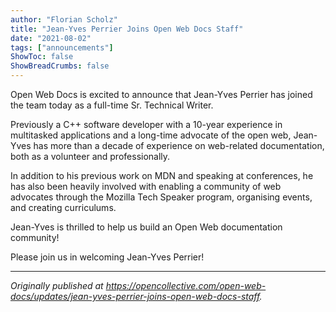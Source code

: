 ```yaml
---
author: "Florian Scholz"
title: "Jean-Yves Perrier Joins Open Web Docs Staff"
date: "2021-08-02"
tags: ["announcements"]
ShowToc: false
ShowBreadCrumbs: false
---
```


Open Web Docs is excited to announce that Jean-Yves Perrier has joined the team today as a full-time Sr. Technical Writer.

Previously a C++ software developer with a 10-year experience in multitasked applications and a long-time advocate of the open web, Jean-Yves has more than a decade of experience on web-related documentation, both as a volunteer and professionally.

In addition to his previous work on MDN and speaking at conferences, he has also been heavily involved with enabling a community of web advocates through the Mozilla Tech Speaker program, organising events, and creating curriculums. 

Jean-Yves is thrilled to help us build an Open Web documentation community!

Please join us in welcoming Jean-Yves Perrier!

---

_Originally published at https://opencollective.com/open-web-docs/updates/jean-yves-perrier-joins-open-web-docs-staff._